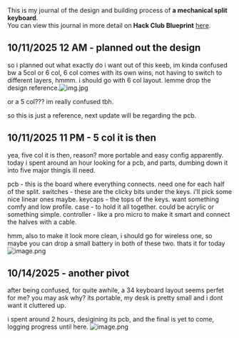 <!--
  ===================    !!READ THIS NOTICE!!   ====================
  DO NOT edit this file manually. Your changes WILL BE OVERWRITTEN!
  This journal is auto generated and updated by Hack Club Blueprint.
  To edit this file, please edit your journal entries on Blueprint.
  ==================================================================
-->

This is my journal of the design and building process of **a mechanical split keyboard**.  
You can view this journal in more detail on **Hack Club Blueprint** [here](https://blueprint.hackclub.com/projects/394).


## 10/11/2025 12 AM - planned out the design  

so i planned out what exactly do i want out of this keeb, im kinda confused bw a 5col or 6 col, 6 col comes with its own wins, not having to switch to different layers, hmmm. i should go with 6 col layout. lemme drop the design reference.![img.jpg](https://blueprint.hackclub.com/user-attachments/blobs/proxy/eyJfcmFpbHMiOnsiZGF0YSI6MTQ4MiwicHVyIjoiYmxvYl9pZCJ9fQ==--faa7c4a2d2cd0147f3d75a943f252332c5f09240/img.jpg)

or a 5 col??? im really confused tbh.

so this is just a reference, next update will be regarding the pcb.


  

## 10/11/2025 11 PM - 5 col it is then  

yea, five col it is then, reason? more portable and easy config apparently. today i spent around an hour looking for a pcb, and parts, dumbing down it into five major thingis ill need.

pcb - this is the board where everything connects. need one for each half of the split.
switches - these are the clicky bits under the keys. i'll pick some nice linear ones maybe.
keycaps - the tops of the keys. want something comfy and low profile.
case - to hold it all together. could be acrylic or something simple.
controller - like a pro micro to make it smart and connect the halves with a cable.

hmm, also to make it look more clean, i should go for wireless one, so maybe you can drop a small battery in both of these two. thats it for today![image.png](https://blueprint.hackclub.com/user-attachments/blobs/proxy/eyJfcmFpbHMiOnsiZGF0YSI6MTY0OCwicHVyIjoiYmxvYl9pZCJ9fQ==--57797ece2456857b91f40a67faba46e1a06aba3d/image.png)
  

## 10/14/2025 - another pivot  

after being confused, for quite awhile, a 34 keyboard layout seems perfet for me? you may ask why? its portable, my desk is pretty small and i dont want it cluttered up.

i spent around 2 hours, desigining its pcb, and the final is yet to come, logging progress until here.
![image.png](https://blueprint.hackclub.com/user-attachments/blobs/proxy/eyJfcmFpbHMiOnsiZGF0YSI6MjE4NSwicHVyIjoiYmxvYl9pZCJ9fQ==--4f66b1e7df90f2616ad70502316003d865127a7f/image.png)
  

